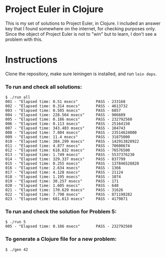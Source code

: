 # Project Euler in Clojure

This is my set of solutions to Project Euler, in Clojure. I included an answer
key that I found somewhere on the internet, for checking purposes only. Since
the object of Project Euler is not to "win" but to learn, I don't see a problem
with this.

# Instructions

Clone the repository, make sure leiningen is installed, and run `lein deps`.

### To run and check all solutions:

    $ ./run all
    001 - "Elapsed time: 0.51 msecs"        PASS - 233168
    002 - "Elapsed time: 0.314 msecs"       PASS - 4613732
    003 - "Elapsed time: 0.505 msecs"       PASS - 6857
    004 - "Elapsed time: 228.564 msecs"     PASS - 906609
    005 - "Elapsed time: 0.186 msecs"       PASS - 232792560
    006 - "Elapsed time: 0.113 msecs"       PASS - 25164150
    007 - "Elapsed time: 343.403 msecs"     PASS - 104743
    008 - "Elapsed time: 7.804 msecs"       PASS - 23514624000
    009 - "Elapsed time: 11.4 msecs"        PASS - 31875000
    010 - "Elapsed time: 384.299 msecs"     PASS - 142913828922
    011 - "Elapsed time: 4.877 msecs"       PASS - 70600674
    012 - "Elapsed time: 618.832 msecs"     PASS - 76576500
    013 - "Elapsed time: 1.749 msecs"       PASS - 5537376230
    014 - "Elapsed time: 329.337 msecs"     PASS - 837799
    015 - "Elapsed time: 0.255 msecs"       PASS - 137846528820
    016 - "Elapsed time: 2.634 msecs"       PASS - 1366
    017 - "Elapsed time: 4.128 msecs"       PASS - 21124
    018 - "Elapsed time: 1.195 msecs"       PASS - 1074
    019 - "Elapsed time: 30.257 msecs"      PASS - 171
    020 - "Elapsed time: 1.605 msecs"       PASS - 648
    021 - "Elapsed time: 170.629 msecs"     PASS - 31626
    022 - "Elapsed time: 7.798 msecs"       PASS - 871198282
    023 - "Elapsed time: 681.613 msecs"     PASS - 4179871


### To run and check the solution for Problem 5:

    $ ./run 5
    005 - "Elapsed time: 0.186 msecs"       PASS - 232792560


### To generate a Clojure file for a new problem:

    $ ./gen 42
